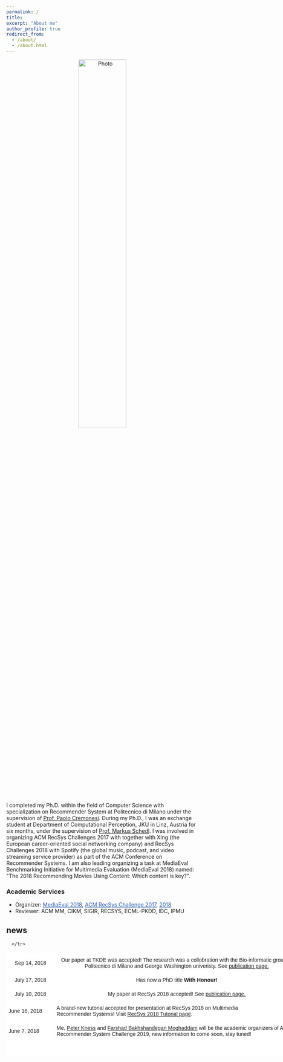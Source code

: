 ```yaml
---
permalink: /
title:
excerpt: "About me"
author_profile: true
redirect_from:
  - /about/
  - /about.html
---
```


<p align="center">
  <img src="https://raw.githubusercontent.com/yasdel/yasdel.github.io/master/images/deldjoo2.jpg" alt="Photo" style=" width: 50%;"/>
</p>
I completed my Ph.D. within the field of Computer Science with specialization on Recommender System at Politecnico di Milano under the supervision of <a href="http://www.deib.polimi.it/eng/people/details/159156">Prof. Paolo Cremonesi</a>. During my Ph.D., I was an exchange student at Department of Computational Perception, JKU in Linz, Austria for six months, under the supervision of <a href="http://www.cp.jku.at/people/schedl/">Prof. Markus Schedl</a>. I was involved in organizing ACM RecSys Challenges 2017 with together with Xing (the European career-oriented social networking company) and RecSys Challenges 2018 with Spotify (the global music, podcast, and video streaming service provider) as part of the ACM Conference on Recommender Systems. I am also leading organizing a task at MediaEval Benchmarking Initiative for Multimedia Evaluation (MediaEval 2018) named: "The 2018 Recommending Movies Using Content: Which content is key?".

<h3>Academic Services</h3>

<ul>
  <li> Organizer: <a href="http://www.multimediaeval.org/mediaeval2018/content4recsys/index.html" style="color: #2A5DB0">MediaEval 2018</a>, <a href="https://recsys.acm.org/recsys17/challenge/" style="color: #2A5DB0">ACM RecSys Challenge 2017</a>, <a href="https://recsys-challenge.spotify.com/overview" style="color: #2A5DB0">2018 </a> </li>
  <li> Reviewer: ACM MM, CIKM, SIGIR, RECSYS, ECML-PKDD, IDC, IPMU </li>
</ul>



<div class="news">
<h2>news</h2>


<style type="text/css">
.tg  {border-collapse:collapse;border-spacing:0;}
.tg td{font-family:Arial, sans-serif;font-size:14px;padding:10px 5px;border-style:solid;border-width:1px;overflow:hidden;word-break:normal;border-color:black;}
.tg th{font-family:Arial, sans-serif;font-size:14px;font-weight:normal;padding:10px 5px;border-style:solid;border-width:1px;overflow:hidden;word-break:normal;border-color:black;}
.tg .tg-xivq{background-color:#ffffff;border-color:#ffffff}
</style>
<table class="tg" style="undefined;table-layout: fixed; width: 775px">
<colgroup>
<col style="width: 127px">
<col style="width: 648px">
</colgroup>
  <tr>
    <th class="tg-xivq">Sep 14, 2018</th>
    <th class="tg-xivq">Our paper at TKDE was accepted! The research was a collobration with the Bio-informatic group of Politecnico di Milano and George Washington univeristy. See <a href="https://yasdel.github.io/publications/" target="\_blank">publication page.</a></th>
  </tr>
  <tr>
    <th class="tg-xivq">July 17, 2018</th>
    <th class="tg-xivq">Has now a PhD title <b>With Honour!</b> </th>
  </tr>
  <tr>
    <th class="tg-xivq">July 10, 2018</th>
    <th class="tg-xivq">My paper at RecSys 2018 accepted! See <a href="https://yasdel.github.io/publications/" target="\_blank">publication page.</a></th>
  </tr>
  <tr>
    <td class="tg-xivq">June 16, 2018</td>
    <td class="tg-xivq">A brand-new tutorial accepted for presentation at RecSys 2018 on Multimedia<br>Recommender Systems! Visit <a href="https://recsys.acm.org/recsys18/tutorials/#content-tab-1-3-tab" target="\_blank">RecSys 2018 Tutorial page</a>. </td>
  </tr>
  <tr>
    <td class="tg-xivq">June 7, 2018</td>
    <td class="tg-xivq"> Me,  <a href="https://www.ifs.tuwien.ac.at/~knees/" target="\_blank">Peter Kness</a>  and  <a href="    https://scholar.google.com/citations?user=JPP5wWcAAAAJ&hl=en" target="\_blank">Farshad Bakhshandegan Moghaddam</a> will be the academic organizers of ACM Recommender System Challenge 2019, new information to come soon, stay tuned! </td>


      </tr>
  <tr>
    <td class="tg-xivq"></td>
    <td class="tg-xivq"></td>
  </tr>
  <tr>
    <td class="tg-xivq"></td>
    <td class="tg-xivq"></td>
  </tr>
</table>

</div>


